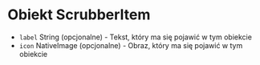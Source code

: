 # Obiekt ScrubberItem

* `label` String (opcjonalne) - Tekst, który ma się pojawić w tym obiekcie
* `icon` NativeImage (opcjonalne) - Obraz, który ma się pojawić w tym obiekcie